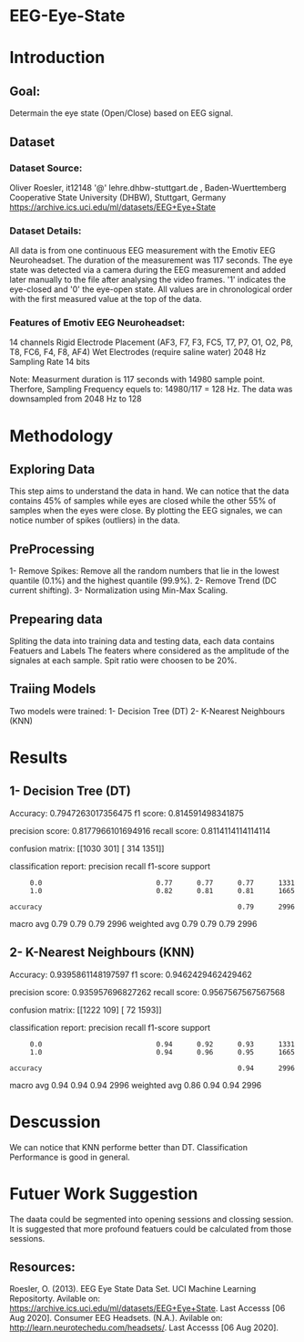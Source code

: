 # EEG-Eye-State

# Introduction
## Goal: 
Determain the eye state (Open/Close) based on EEG signal.

## Dataset
### Dataset Source:
Oliver Roesler, it12148 '@' lehre.dhbw-stuttgart.de , Baden-Wuerttemberg Cooperative State University (DHBW), Stuttgart, Germany
https://archive.ics.uci.edu/ml/datasets/EEG+Eye+State

### Dataset Details:
All data is from one continuous EEG measurement with the Emotiv EEG Neuroheadset. The duration of the measurement was 117 seconds. The eye state was detected via a camera during the EEG measurement and added later manually to the file after analysing the video frames. '1' indicates the eye-closed and '0' the eye-open state. All values are in chronological order with the first measured value at the top of the data.

### Features of Emotiv EEG Neuroheadset:
14 channels
Rigid Electrode Placement (AF3, F7, F3, FC5, T7, P7, O1, O2, P8, T8, FC6, F4, F8, AF4)
Wet Electrodes (require saline water)
2048 Hz Sampling Rate
14 bits

Note: Measurment duration is 117 seconds with 14980 sample point. Therfore, Sampling Frequency equels to: 14980/117 = 128 Hz.
The data was downsampled from 2048 Hz to 128

# Methodology

## Exploring Data
This step aims to understand the data in hand.
We can notice that the data contains 45% of samples while eyes are closed while the other 55% of samples when the eyes were close.
By plotting the EEG signales, we can notice number of spikes (outliers) in the data.

## PreProcessing
1- Remove Spikes: Remove all the random numbers that lie in the lowest quantile (0.1%) and the highest quantile (99.9%).
2- Remove Trend (DC current shifting).
3- Normalization using Min-Max Scaling.

## Prepearing data
Spliting the data into training data and testing data, each data contains Featuers and Labels
The featers where considered as the amplitude of the signales at each sample.
Spit ratio were choosen to be 20%.

## Traiing Models
Two models were trained:
1- Decision Tree (DT)
2- K-Nearest Neighbours (KNN)

# Results
## 1- Decision Tree (DT)
Accuracy:         0.7947263017356475
f1        score:  0.814591498341875
            
precision score:  0.8177966101694916
recall    score:  0.8114114114114114

confusion matrix: [[1030  301]
                   [ 314 1351]]

classification report:               precision    recall  f1-score   support

         0.0                            0.77      0.77      0.77      1331
         1.0                            0.82      0.81      0.81      1665

    accuracy                                                0.79      2996
   macro avg                            0.79      0.79      0.79      2996
weighted avg                            0.79      0.79      0.79      2996

## 2- K-Nearest Neighbours (KNN)
Accuracy:         0.9395861148197597
f1        score:  0.9462429462429462

precision score:  0.935957696827262
recall    score:  0.9567567567567568

confusion matrix: [[1222  109]
                   [ 72 1593]]

classification report:               precision    recall  f1-score   support

         0.0                            0.94      0.92      0.93      1331
         1.0                            0.94      0.96      0.95      1665

    accuracy                                                0.94      2996
   macro avg                            0.94      0.94      0.94      2996
weighted avg                            0.86      0.94      0.94      2996

# Descussion
We can notice that KNN performe better than DT.
Classification Performance is good in general.

# Futuer Work Suggestion
The daata could be segmented into opening sessions and clossing session.
It is suggested that more profound featuers could be calculated from those sessions.

## Resources:
Roesler, O. (2013). EEG Eye State Data Set. UCI Machine Learning Repositorty. Avilable on: https://archive.ics.uci.edu/ml/datasets/EEG+Eye+State. Last Accesss [06 Aug 2020].
Consumer EEG Headsets. (N.A.). Avilable on: http://learn.neurotechedu.com/headsets/. Last Accesss [06 Aug 2020].
